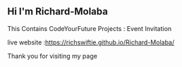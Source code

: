 ## Hi I'm Richard-Molaba
This Contains CodeYourFuture Projects : Event Invitation 

live website :https://richswiftie.github.io/Richard-Molaba/

Thank you for visiting my page
